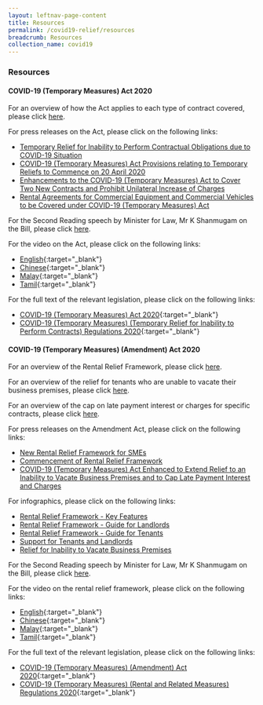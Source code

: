 ```yaml
---
layout: leftnav-page-content
title: Resources
permalink: /covid19-relief/resources
breadcrumb: Resources
collection_name: covid19
---
```

### Resources ###

#### COVID-19 (Temporary Measures) Act 2020 ####

For an overview of how the Act applies to each type of contract covered, please click [here](/covid19-relief/temporary-relief-from-inability-to-perform-contract).

For press releases on the Act, please click on the following links:
* [Temporary Relief for Inability to Perform Contractual Obligations due to COVID-19 Situation](/news/press-releases/temporary-relief-for-inability-to-perform-contractual-obligations-due-to-coronavirus-disease-2019-covid-19-situation)
* [COVID-19 (Temporary Measures) Act Provisions relating to Temporary Reliefs to Commence on 20 April 2020](/news/press-releases/2020-04-20-COVID-19-Temporary-Measures-Act-Provisions-relating-to-Temporary-Reliefs-to-Commence-on-20-April-2020)
* [Enhancements to the COVID-19 (Temporary Measures) Act to Cover Two New Contracts and Prohibit Unilateral Increase of Charges](/news/press-releases/Enhancements-to-the-COVID-19-Temporary-Measures-Act-to-Cover-Two-New-Contracts)
* [Rental Agreements for Commercial Equipment and Commercial Vehicles to be Covered under COVID-19 (Temporary Measures) Act](/news/press-releases/rental-agreements-for-commercial-equipment-and-commercial-vehicles-to-be-covered-under-covid-19-temporary-measures-act)
 
For the Second Reading speech by Minister for Law, Mr K Shanmugam on the Bill, please click [here](/news/parliamentary-speeches/second-reading-speech-by-minister-for-law-mr-k-shanmugam-on-the-covid-19-temporary-measures-bill).

For the video on the Act, please click on the following links:
* [English](https://www.youtube.com/watch?v=wFm5Het7JE4&feature=youtu.be){:target="_blank"}
* [Chinese](https://youtu.be/PC_otX-GABg){:target="_blank"}
* [Malay](https://www.youtube.com/watch?v=xAnV5eE9rjs){:target="_blank"}
* [Tamil](https://www.youtube.com/watch?v=SYZVTkcSTOg){:target="_blank"}

For the full text of the relevant legislation, please click on the following links:
* [COVID-19 (Temporary Measures) Act 2020](https://sso.agc.gov.sg/Act/COVID19TMA2020){:target="_blank"}
* [COVID-19 (Temporary Measures) (Temporary Relief for Inability to Perform Contracts) Regulations 2020](https://sso.agc.gov.sg/SL/COVID19TMA2020-S303-2020?DocDate=20200730){:target="_blank"}


#### COVID-19 (Temporary Measures) (Amendment) Act 2020 ####

For an overview of the Rental Relief Framework, please click [here](/covid19-relief/rental-relief-framework-for-SMEs).

For an overview of the relief for tenants who are unable to vacate their business premises, please click [here](/covid19-relief/relief-for-tenants-unable-to-vacate-premises).

For an overview of the cap on late payment interest or charges for specific contracts, please click [here](/covid19-relief/cap-on-late-payment-interest-charges).

For press releases on the Amendment Act, please click on the following links:
* [New Rental Relief Framework for SMEs](/news/press-releases/new-rental-relief-framework-for-smes)
* [Commencement of Rental Relief Framework](/news/press-releases/2020-07-30-commencement-of-rental-relief-framework)
* [COVID-19 (Temporary Measures) Act Enhanced to Extend Relief to an Inability to Vacate Business Premises and to Cap Late Payment Interest and Charges](/news/press-releases/covid-19-temporary-measures-act-enhanced-inability-to-vacate-cap-late-payment-interest-and-charges)

For infographics, please click on the following links:
* [Rental Relief Framework - Key Features](/files/1RentalReliefKeyFeatures.pdf)
* [Rental Relief Framework - Guide for Landlords](/files/2RentalReliefGuideforLandlords.pdf)
* [Rental Relief Framework - Guide for Tenants](/files/3RentalReliefGuideforTenants.pdf)
* [Support for Tenants and Landlords](/files/4RentalReliefSupportforTenantsLandlords.pdf)
* [Relief for Inability to Vacate Business Premises](/files/Tenants-inability-to-vacate.pdf)

For the Second Reading speech by Minister for Law, Mr K Shanmugam on the Bill, please click [here](/news/parliamentary-speeches/second-reading-speech-by-minister-for-law-mr-k-shanmugam-on-the-covid-19-temporary-measures-amendment-bill).

For the video on the rental relief framework, please click on the following links:
* [English](https://youtu.be/r4NZHyokE24){:target="_blank"}
* [Chinese](https://youtu.be/pEVlocEW1d4){:target="_blank"}
* [Malay](https://youtu.be/pEVlocEW1d4){:target="_blank"}
* [Tamil](https://youtu.be/laNKU1NMpKA){:target="_blank"}

For the full text of the relevant legislation, please click on the following links:
* [COVID-19 (Temporary Measures) (Amendment) Act 2020](https://sso.agc.gov.sg/Acts-Supp/29-2020/Published/20200618?DocDate=20200618){:target="_blank"}
* [COVID-19 (Temporary Measures) (Rental and Related Measures) Regulations 2020](https://sso.agc.gov.sg/SL/COVID19TMA2020-S664-2020?DocDate=20200730){:target="_blank"}
